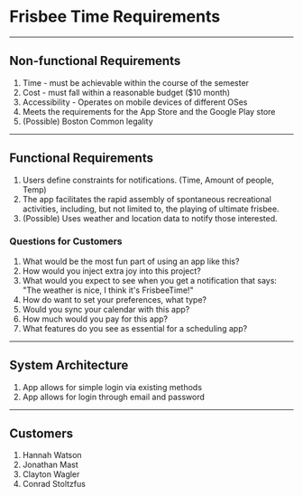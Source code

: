 # Frisbee Time Requirements
****
## Non-functional Requirements
1. Time - must be achievable within the course of the semester
2. Cost - must fall within a reasonable budget ($10 month)
3. Accessibility - Operates on mobile devices of different OSes
4. Meets the requirements for the App Store and the Google Play store
5. (Possible) Boston Common legality
****
## Functional Requirements
1. Users define constraints for notifications. (Time, Amount of people, Temp)
2. The app facilitates the rapid assembly of spontaneous recreational activities, including, but not limited to, the playing of ultimate frisbee.
3. (Possible) Uses weather and location data to notify those interested.
### Questions for Customers
1. What would be the most fun part of using an app like this?
2. How would you inject extra joy into this project?
3. What would you expect to see when you get a notification that says: "The weather is nice, I think it's FrisbeeTime!"
4. How do want to set your preferences, what type?
5. Would you sync your calendar with this app?
6. How much would you pay for this app?
7. What features do you see as essential for a scheduling app?
****
## System Architecture
1. App allows for simple login via existing methods
2. App allows for login through email and password
****
## Customers
1. Hannah Watson
2. Jonathan Mast
3. Clayton Wagler
4. Conrad Stoltzfus
